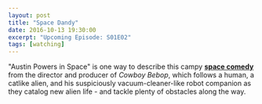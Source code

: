 ```yaml
---
layout: post
title: "Space Dandy"
date: 2016-10-13 19:30:00
excerpt: "Upcoming Episode: S01E02"
tags: [watching]
---
```


"Austin Powers in Space" is one way to describe this campy **[space comedy](https://myanimelist.net/anime/20057/Space%E2%98%86Dandy?q=space%20dandy)** from the director and producer of *Cowboy Bebop*, which follows a human, a catlike alien, and his suspiciously vacuum-cleaner-like robot companion as they catalog new alien life - and tackle plenty of obstacles along the way. 